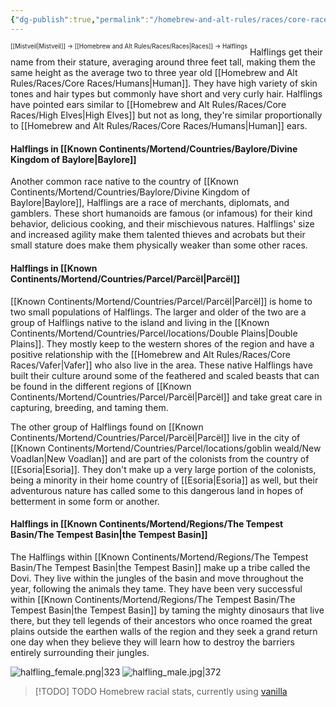 ```yaml
---
{"dg-publish":true,"permalink":"/homebrew-and-alt-rules/races/core-races/halflings/"}
---
```


<sup><sup>[[Mistveil\|Mistveil]] → [[Homebrew and Alt Rules/Races/Races\|Races]] → Halflings</sup></sup>
Halflings get their name from their stature, averaging around three feet tall, making them the same height as the average two to three year old [[Homebrew and Alt Rules/Races/Core Races/Humans\|Human]]. They have high variety of skin tones and hair types but commonly have short and very curly hair. Halflings have pointed ears similar to [[Homebrew and Alt Rules/Races/Core Races/High Elves\|High Elves]] but not as long, they're similar proportionally to [[Homebrew and Alt Rules/Races/Core Races/Humans\|Human]] ears.
#### Halflings in [[Known Continents/Mortend/Countries/Baylore/Divine Kingdom of Baylore\|Baylore]]
Another common race native to the country of [[Known Continents/Mortend/Countries/Baylore/Divine Kingdom of Baylore\|Baylore]], Halflings are a race of merchants, diplomats, and gamblers. These short humanoids are famous (or infamous) for their kind behavior, delicious cooking, and their mischievous natures. Halflings' size and increased agility make them talented thieves and acrobats but their small stature does make them physically weaker than some other races. 
#### Halflings in [[Known Continents/Mortend/Countries/Parcel/Parcël\|Parcël]]
[[Known Continents/Mortend/Countries/Parcel/Parcël\|Parcël]] is home to two small populations of Halflings. The larger and older of the two are a group of Halflings native to the island and living in the [[Known Continents/Mortend/Countries/Parcel/locations/Double Plains\|Double Plains]]. They mostly keep to the western shores of the region and have a positive relationship with the [[Homebrew and Alt Rules/Races/Core Races/Vafer\|Vafer]] who also live in the area. These native Halflings have built their culture around some of the feathered and scaled beasts that can be found in the different regions of [[Known Continents/Mortend/Countries/Parcel/Parcël\|Parcël]] and take great care in capturing, breeding, and taming them. 

The other group of Halflings found on [[Known Continents/Mortend/Countries/Parcel/Parcël\|Parcël]] live in the city of [[Known Continents/Mortend/Countries/Parcel/locations/goblin weald/New Voadlan\|New Voadlan]] and are part of the colonists from the country of [[Esoria\|Esoria]]. They don't make up a very large portion of the colonists, being a minority in their home country of [[Esoria\|Esoria]] as well, but their adventurous nature has called some to this dangerous land in hopes of betterment in some form or another. 
#### Halflings in [[Known Continents/Mortend/Regions/The Tempest Basin/The Tempest Basin\|the Tempest Basin]]
The Halflings within [[Known Continents/Mortend/Regions/The Tempest Basin/The Tempest Basin\|the Tempest Basin]] make up a tribe called the Dovi. They live within the jungles of the basin and move throughout the year, following the animals they tame. They have been very successful within [[Known Continents/Mortend/Regions/The Tempest Basin/The Tempest Basin\|the Tempest Basin]] by taming the mighty dinosaurs that live there, but they tell legends of their ancestors who once roamed the great plains outside the earthen walls of the region and they seek a grand return one day when they believe they will learn how to destroy the barriers entirely surrounding their jungles.

![halfling_female.png|323](/img/user/Attachments/halfling_female.png) ![halfling_male.jpg|372](/img/user/Attachments/halfling_male.jpg)

> [!TODO] TODO
> Homebrew racial stats, currently using [vanilla](https://www.d20pfsrd.com/races/core-races/halfling)